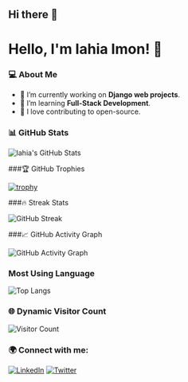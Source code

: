## Hi there 👋

<!--
**iahiaimon/iahiaimon** is a ✨ _special_ ✨ repository because its `README.md` (this file) appears on your GitHub profile.

Here are some ideas to get you started:

- 🔭 I’m currently working on ...
- 🌱 I’m currently learning ...
- 👯 I’m looking to collaborate on ...
- 🤔 I’m looking for help with ...
- 💬 Ask me about ...
- 📫 How to reach me: ...
- 😄 Pronouns: ...
- ⚡ Fun fact: ...
-->



# Hello, I'm Iahia Imon! 👋

### 💻 About Me
- 🔭 I’m currently working on **Django web projects**.
- 🌱 I’m learning **Full-Stack Development**.
- 🚀 I love contributing to open-source.

### 📊 GitHub Stats
![Iahia's GitHub Stats](https://github-readme-stats.vercel.app/api?username=iahiaimon&show_icons=true&theme=radical)

###🏆 GitHub Trophies

[![trophy](https://github-profile-trophy.vercel.app/?username=iahiaimon&theme=onedark&row=1&column=4)](https://github.com/ryo-ma/github-profile-trophy)


###🔥 Streak Stats

![GitHub Streak](https://github-readme-streak-stats.herokuapp.com?user=iahiaimon&theme=tokyonight)

###📈 GitHub Activity Graph

![GitHub Activity Graph](https://github-readme-activity-graph.cyclic.app/graph?username=iahiaimon&theme=tokyonight)

### Most Using Language
![Top Langs](https://github-readme-stats.vercel.app/api/top-langs/?username=iahiaimon&langs_count=8&theme=tokyonight)

### 🌐 Dynamic Visitor Count
![Visitor Count](https://komarev.com/ghpvc/?username=iahiaimon&color=blue)




### 🌍 Connect with me:
[![LinkedIn](https://img.shields.io/badge/LinkedIn-blue?style=for-the-badge&logo=linkedin)](https://www.linkedin.com/in/iahia-imon-17654b331/)
[![Twitter](https://img.shields.io/badge/Twitter-%231DA1F2.svg?style=for-the-badge&logo=twitter&logoColor=white)](https://x.com/Iahia_Imon)
